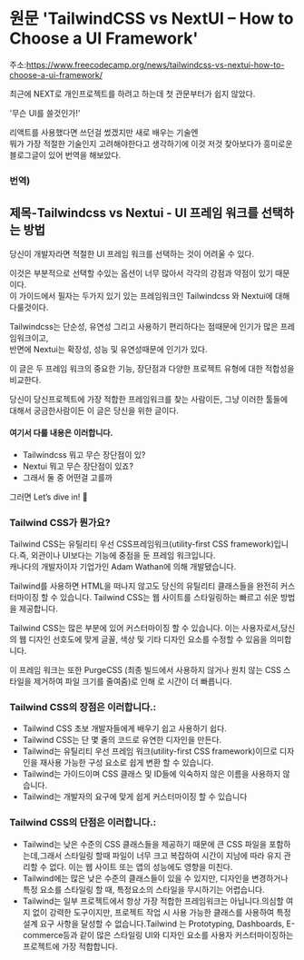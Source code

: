 # 원문 'TailwindCSS vs NextUI – How to Choose a UI Framework'
주소:https://www.freecodecamp.org/news/tailwindcss-vs-nextui-how-to-choose-a-ui-framework/

최근에 NEXT로 개인프로젝트를 하려고 하는데 첫 관문부터가 쉽지 않았다. 

'무슨 UI를 쓸것인가!' 

리액트를 사용했다면 쓰던걸 썼겠지만 새로 배우는 기술엔  
뭐가 가장 적절한 기술인지 고려해야한다고 생각하기에 이것 저것 찾아보다가 흥미로운 블로그글이 있어 번역을 해보았다.

### 번역)
## 제목-Tailwindcss vs Nextui - UI 프레임 워크를 선택하는 방법

당신이 개발자라면 적절한 UI 프레임 워크를 선택하는 것이 어려울 수 있다.<br/> 

이것은 부분적으로 선택할 수있는 옵션이 너무 많아서 각각의 강점과 약점이 있기 때문이다.<br/>
이 가이드에서 필자는 두가지 있기 있는 프레임워크인 Tailwindcss 와 Nextui에 대해 다룰것이다. 

 Tailwindcss는 단순성, 유연성 그리고 사용하기 편리하다는 점때문에 인기가 많은 프레임워크이고,<br/>
 반면에 Nextui는 확장성, 성능 및 유연성때문에 인기가 있다. 

 이 글은 두 프레임 워크의 중요한 기능, 장단점과 다양한 프로젝트 유형에 대한 적합성을 비교한다.

당신이 당신프로젝트에 가장 적합한 프레임워크를 찾는 사람이든, 그냥 이러한 툴들에 대해서 궁금한사람이든 이 글은 당신을 위한 글이다. 

#### 여기서 다룰 내용은 이러합니다.
- Tailwindcss 뭐고 무슨 장단점이 있?
- Nextui 뭐고 무슨 장단점이 있죠?
- 그래서 둘 중 어떤걸 고를까
 
그러면 Let’s dive in! 🚀

### Tailwind CSS가 뭔가요?
Tailwind CSS는 유틸리티 우선 CSS프레임워크(utility-first CSS framework)입니다.즉, 외관이나 UI보다는 기능에 중점을 둔 프레임 워크입니다.<br/>
캐나다의 개발자이자 기업가인 Adam Wathan에 의해 개발됐습니다. 

Tailwind를 사용하면 HTML을 떠나지 않고도 당신의 유틸리티 클래스들을 완전히 커스터마이징 할 수 있습니다. Tailwind CSS는 웹 사이트를 스타일링하는 빠르고 쉬운 방법을 제공합니다.

Tailwind CSS는 많은 부분에 있어 커스터마이징 할 수 있습니다. 이는 사용자로서,당신의 웹 디자인 선호도에 맞게 글꼴, 색상 및 기타 디자인 요소를 수정할 수 있음을 의미합니다.

이 프레임 워크는 또한 PurgeCSS (최종 빌드에서 사용하지 않거나 원치 않는 CSS 스타일을 제거하여 파일 크기를 줄여줌)로 인해 로 시간이 더 빠릅니다.

### Tailwind CSS의 장점은 이러합니다.:
- Tailwind CSS 초보 개발자들에게 배우기 쉽고 사용하기 쉽다.
- Tailwind CSS는 단 몇 줄의 코드로 유연한 디자인을 만든다.
- Tailwind는 유틸리티 우선 프레임 워크(utility-first CSS framework)이므로 디자인을 재사용 가능한 구성 요소로 쉽게 변환 할 수 있습니다.
- Tailwind는 가이드이며 CSS 클래스 및 ID들에 익숙하지 않은 이름을 사용하지 않습니다.
- Tailwind는 개발자의 요구에 맞게 쉽게 커스터마이징 할 수 있습니다

### Tailwind CSS의 단점은 이러합니다.:
- Tailwind는 낮은 수준의 CSS 클래스들을 제공하기 때문에 큰 CSS 파일을 포함하는데,그래서 스타일링 할때 파일이 너무 크고 복잡하여 시간이 지남에 따라 유지 관리할 수 없다. 이는 웹 사이트 또는 앱의 성능에도 영향을 미친다.
- Tailwind에는 많은 낮은 수준의 클래스들이 있을 수 있지만, 디자인을 변경하거나 특정 요소를 스타일링 할 때, 특정요소의 스타일을 무시하기는 어렵습니다.
- Tailwind는 일부 프로젝트에서 항상 가장 적합한 프레임워크는 아닙니다.의심할 여지 없이 강력한 도구이지만, 프로젝트 작업 시 사용 가능한 클래스를 사용하여 특정 설계 요구 사항을 달성할 수 없습니다.Tailwind 는 Prototyping, Dashboards, E-commerce등과 같이 많은 스타일링 UI와 디자인 요소를 사용자 커스터마이징하는 프로젝트에 가장 적합합니다.

